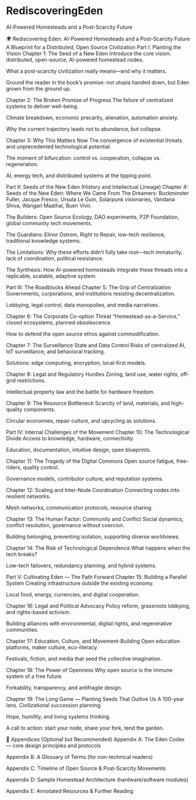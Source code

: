 # RediscoveringEden
AI-Powered Homesteads and a Post-Scarcity Future

🌍 Rediscovering Eden: AI-Powered Homesteads and a Post-Scarcity Future
A Blueprint for a Distributed, Open Source Civilization
Part I: Planting the Vision
Chapter 1: The Seed of a New Eden
Introduce the core vision: distributed, open-source, AI-powered homestead nodes.

What a post-scarcity civilization really means—and why it matters.

Ground the reader in the book’s promise: not utopia handed down, but Eden grown from the ground up.

Chapter 2: The Broken Promise of Progress
The failure of centralized systems to deliver well-being.

Climate breakdown, economic precarity, alienation, automation anxiety.

Why the current trajectory leads not to abundance, but collapse.

Chapter 3: Why This Matters Now
The convergence of existential threats and unprecedented technological potential.

The moment of bifurcation: control vs. cooperation, collapse vs. regeneration.

AI, energy tech, and distributed systems at the tipping point.

Part II: Seeds of the New Eden (History and Intellectual Lineage)
Chapter 4: Seeds of the New Eden: Where We Came From
The Dreamers: Buckminster Fuller, Jacque Fresco, Ursula Le Guin, Solarpunk visionaries, Vandana Shiva, Wangari Maathai, Buen Vivir.

The Builders: Open Source Ecology, DAO experiments, P2P Foundation, global community tech movements.

The Guardians: Elinor Ostrom, Right to Repair, low-tech resilience, traditional knowledge systems.

The Limitations: Why these efforts didn’t fully take root—tech immaturity, lack of coordination, political resistance.

The Synthesis: How AI-powered homesteads integrate these threads into a replicable, scalable, adaptive system.

Part III: The Roadblocks Ahead
Chapter 5: The Grip of Centralization
Governments, corporations, and institutions resisting decentralization.

Lobbying, legal control, data monopolies, and media narratives.

Chapter 6: The Corporate Co-option Threat
“Homestead-as-a-Service,” closed ecosystems, planned obsolescence.

How to defend the open source ethos against commodification.

Chapter 7: The Surveillance State and Data Control
Risks of centralized AI, IoT surveillance, and behavioral tracking.

Solutions: edge computing, encryption, local-first models.

Chapter 8: Legal and Regulatory Hurdles
Zoning, land use, water rights, off-grid restrictions.

Intellectual property law and the battle for hardware freedom.

Chapter 9: The Resource Bottleneck
Scarcity of land, materials, and high-quality components.

Circular economies, repair culture, and upcycling as solutions.

Part IV: Internal Challenges of the Movement
Chapter 10: The Technological Divide
Access to knowledge, hardware, connectivity.

Education, documentation, intuitive design, open blueprints.

Chapter 11: The Tragedy of the Digital Commons
Open source fatigue, free-riders, quality control.

Governance models, contributor culture, and reputation systems.

Chapter 12: Scaling and Inter-Node Coordination
Connecting nodes into resilient networks.

Mesh networks, communication protocols, resource sharing.

Chapter 13: The Human Factor: Community and Conflict
Social dynamics, conflict resolution, governance without coercion.

Building belonging, preventing isolation, supporting diverse worldviews.

Chapter 14: The Risk of Technological Dependence
What happens when the tech breaks?

Low-tech failovers, redundancy planning, and hybrid systems.

Part V: Cultivating Eden — The Path Forward
Chapter 15: Building a Parallel System
Creating infrastructure outside the existing economy.

Local food, energy, currencies, and digital cooperation.

Chapter 16: Legal and Political Advocacy
Policy reform, grassroots lobbying, and rights-based activism.

Building alliances with environmental, digital rights, and regenerative communities.

Chapter 17: Education, Culture, and Movement-Building
Open education platforms, maker culture, eco-literacy.

Festivals, fiction, and media that seed the collective imagination.

Chapter 18: The Power of Openness
Why open source is the immune system of a free future.

Forkability, transparency, and antifragile design.

Chapter 19: The Long Game — Planting Seeds That Outlive Us
A 100-year lens. Civilizational succession planning.

Hope, humility, and living systems thinking.

A call to action: start your node, share your fork, tend the garden.

📎 Appendices (Optional but Recommended)
Appendix A: The Eden Codex — core design principles and protocols

Appendix B: A Glossary of Terms (for non-technical readers)

Appendix C: Timeline of Open Source & Post-Scarcity Movements

Appendix D: Sample Homestead Architecture (hardware/software modules)

Appendix E: Annotated Resources & Further Reading
